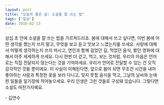 ```yaml
---
layout: post
title: "오늘의 좋은 글: 소설을 잘 쓰는 법"
tags: ['일상']
date: 2016-02-13
---
```


삼십 초 안에 소설을 잘 쓰는 법을 가르쳐드리죠. 봄에 대해서 쓰고 싶다면, 이번 봄에 어떤 생각을 했는지 쓰지 말고, 무엇을 보고 듣고 맛보고 느꼈는지를 쓰세요. 사랑에 대해서 어떻게 생각하는지 쓰지 마시고, 연인과 함께 걸었던 길, 먹었던 음식, 봤던 영화에 대해서 아주 세세하게 쓰세요. 다시 한번 더 걷고, 먹고, 보는 것처럼. 우리의 마음은 언어로는 직접 전달되지 않는다는 것을 기억하세요. 우리가 언어로 전달할 수 있는 건 오직 감각적인 것들 뿐이에요. 이 사실이 이해된다면, 앞으로 봄이 되면 무조건 시간을 내어 좋아하는 사람과 특정한 꽃을 보러 다니고, 잊지 못할 음식을 먹고, 그날의 날씨와 눈에 띈 일들을 일기장에 적어놓으세요. 우리 인생은 그런 것들로 구성돼 있습니다. 그렇다면 소설도 마찬가지예요. 

\- 김연수
